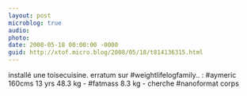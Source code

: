 ```yaml
---
layout: post
microblog: true
audio: 
photo: 
date: 2008-05-18 00:00:00 -0000
guid: http://xtof.micro.blog/2008/05/18/t814136315.html
---
```

installé une toisecuisine. erratum sur #weightlifelogfamily.. : #aymeric 160cms 13 yrs 48.3 kg - #fatmass 8.3 kg - cherche #nanoformat corps
